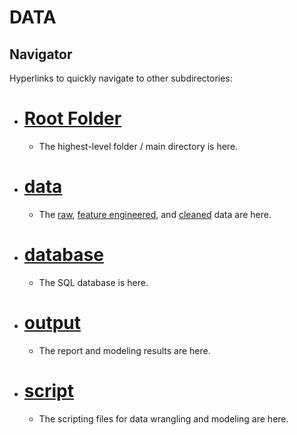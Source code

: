 # DATA

## Navigator
Hyperlinks to quickly navigate to other subdirectories:
- # [Root Folder](https://github.com/mike2463/Complex_Political_Phenomenon/tree/development)
  - The highest-level folder / main directory is here.
- # [data](https://github.com/mike2463/Complex_Political_Phenomenon/tree/development/data)
  - The [raw](https://github.com/mike2463/Complex_Political_Phenomenon/tree/development/data/data_raw), [feature engineered](https://github.com/mike2463/Complex_Political_Phenomenon/tree/development/data/data_feature_engineered), and [cleaned](https://github.com/mike2463/Complex_Political_Phenomenon/tree/development/data/data_cleaned) data are here.
- # [database](https://github.com/mike2463/Complex_Political_Phenomenon/tree/development/database)
  - The SQL database is here.
- # [output](https://github.com/mike2463/Complex_Political_Phenomenon/tree/development/output)
  - The report and modeling results are here.
- # [script](https://github.com/mike2463/Complex_Political_Phenomenon/tree/development/script)
  - The scripting files for data wrangling and modeling are here.